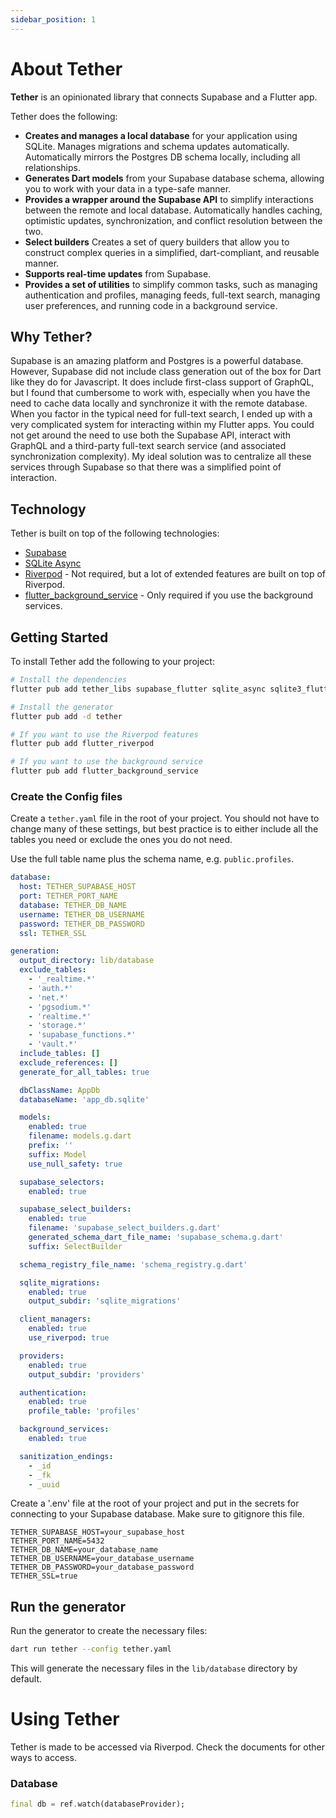 ```yaml
---
sidebar_position: 1
---
```


# About Tether

**Tether** is an opinionated library that connects Supabase and a Flutter app.

Tether does the following:

- **Creates and manages a local database** for your application using SQLite.
  Manages migrations and schema updates automatically. Automatically mirrors the
  Postgres DB schema locally, including all relationships.
- **Generates Dart models** from your Supabase database schema, allowing you to
  work with your data in a type-safe manner.
- **Provides a wrapper around the Supabase API** to simplify interactions
  between the remote and local database. Automatically handles caching,
  optimistic updates, synchronization, and conflict resolution between the two.
- **Select builders** Creates a set of query builders that allow you to
  construct complex queries in a simplified, dart-compliant, and reusable
  manner.
- **Supports real-time updates** from Supabase.
- **Provides a set of utilities** to simplify common tasks, such as managing
  authentication and profiles, managing feeds, full-text search, managing user
  preferences, and running code in a background service.

## Why Tether?

Supabase is an amazing platform and Postgres is a powerful database. However,
Supabase did not include class generation out of the box for Dart like they do
for Javascript. It does include first-class support of GraphQL, but I found that
cumbersome to work with, especially when you have the need to cache data locally
and synchronize it with the remote database. When you factor in the typical need
for full-text search, I ended up with a very complicated system for interacting
within my Flutter apps. You could not get around the need to use both the
Supabase API, interact with GraphQL and a third-party full-text search service
(and associated synchronization complexity). My ideal solution was to centralize
all these services through Supabase so that there was a simplified point of
interaction.

## Technology

Tether is built on top of the following technologies:

- [Supabase](https://supabase.com/)
- [SQLite Async](https://pub.dev/packages/sqlite_async)
- [Riverpod](https://riverpod.dev/) \- Not required\, but a lot of extended
  features are built on top of Riverpod.
- [flutter\_background\_service](https://pub.dev/packages/flutter_background_service) -
  Only required if you use the background services.

## Getting Started

To install Tether add the following to your project:

```bash
# Install the dependencies
flutter pub add tether_libs supabase_flutter sqlite_async sqlite3_flutter_libs supabase equatable uuid

# Install the generator
flutter pub add -d tether

# If you want to use the Riverpod features
flutter pub add flutter_riverpod

# If you want to use the background service
flutter pub add flutter_background_service
```

### Create the Config files

Create a `tether.yaml` file in the root of your project. You should not have to
change many of these settings, but best practice is to either include all the
tables you need or exclude the ones you do not need.

Use the full table name plus the schema name, e.g. `public.profiles`.

```yaml
database:
  host: TETHER_SUPABASE_HOST 
  port: TETHER_PORT_NAME 
  database: TETHER_DB_NAME 
  username: TETHER_DB_USERNAME 
  password: TETHER_DB_PASSWORD 
  ssl: TETHER_SSL 

generation:
  output_directory: lib/database
  exclude_tables:
    - '_realtime.*'
    - 'auth.*'
    - 'net.*'
    - 'pgsodium.*'
    - 'realtime.*'
    - 'storage.*'
    - 'supabase_functions.*'
    - 'vault.*'
  include_tables: []
  exclude_references: []
  generate_for_all_tables: true

  dbClassName: AppDb
  databaseName: 'app_db.sqlite'

  models:
    enabled: true 
    filename: models.g.dart
    prefix: ''
    suffix: Model
    use_null_safety: true

  supabase_selectors:
    enabled: true 

  supabase_select_builders:
    enabled: true 
    filename: 'supabase_select_builders.g.dart'
    generated_schema_dart_file_name: 'supabase_schema.g.dart'
    suffix: SelectBuilder

  schema_registry_file_name: 'schema_registry.g.dart'

  sqlite_migrations:
    enabled: true 
    output_subdir: 'sqlite_migrations'

  client_managers:
    enabled: true 
    use_riverpod: true

  providers:
    enabled: true 
    output_subdir: 'providers'

  authentication:
    enabled: true
    profile_table: 'profiles' 

  background_services:
    enabled: true

  sanitization_endings:
    - _id
    - _fk
    - _uuid
```

Create a '.env' file at the root of your project and put in the secrets for
connecting to your Supabase database. Make sure to gitignore this file.

```env
TETHER_SUPABASE_HOST=your_supabase_host
TETHER_PORT_NAME=5432
TETHER_DB_NAME=your_database_name
TETHER_DB_USERNAME=your_database_username
TETHER_DB_PASSWORD=your_database_password
TETHER_SSL=true
```

## Run the generator

Run the generator to create the necessary files:

```bash
dart run tether --config tether.yaml
```

This will generate the necessary files in the `lib/database` directory by
default.

# Using Tether

Tether is made to be accessed via Riverpod. Check the documents for other ways
to access.

### Database

```dart
final db = ref.watch(databaseProvider);
```
